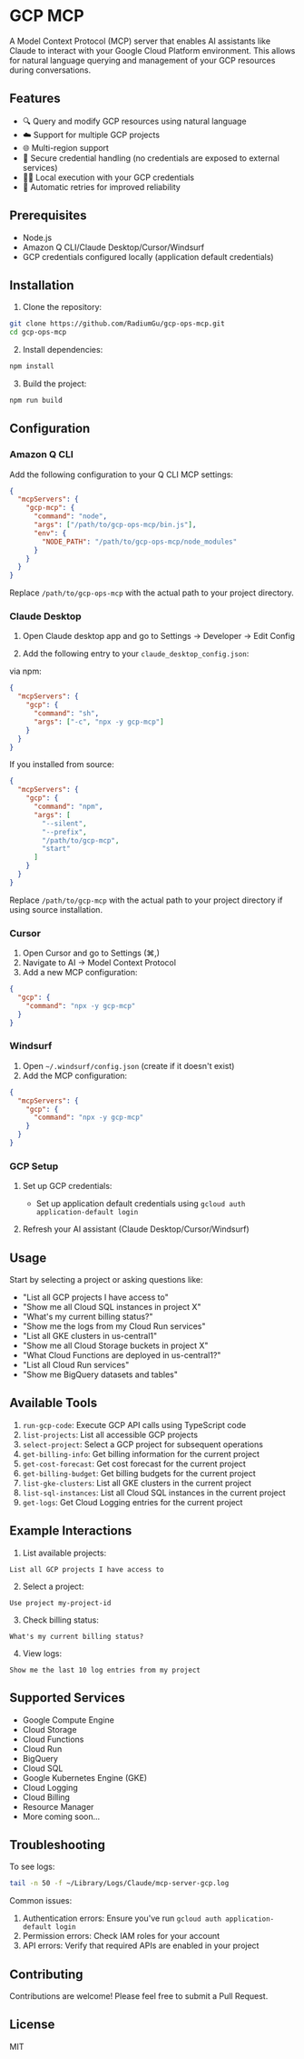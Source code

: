 # GCP MCP

A Model Context Protocol (MCP) server that enables AI assistants like Claude to interact with your Google Cloud Platform environment. This allows for natural language querying and management of your GCP resources during conversations.


## Features

* 🔍 Query and modify GCP resources using natural language
* ☁️ Support for multiple GCP projects
* 🌐 Multi-region support
* 🔐 Secure credential handling (no credentials are exposed to external services)
* 🏃‍♂️ Local execution with your GCP credentials
* 🔄 Automatic retries for improved reliability

## Prerequisites

* Node.js
* Amazon Q CLI/Claude Desktop/Cursor/Windsurf
* GCP credentials configured locally (application default credentials)

## Installation

1. Clone the repository:
```bash
git clone https://github.com/RadiumGu/gcp-ops-mcp.git
cd gcp-ops-mcp
```

2. Install dependencies:
```bash
npm install
```

3. Build the project:
```bash
npm run build
```

## Configuration

### Amazon Q CLI

Add the following configuration to your Q CLI MCP settings:

```json
{
  "mcpServers": {
    "gcp-mcp": {
      "command": "node",
      "args": ["/path/to/gcp-ops-mcp/bin.js"],
      "env": {
        "NODE_PATH": "/path/to/gcp-ops-mcp/node_modules"
      }
    }
  }
}
```

Replace `/path/to/gcp-ops-mcp` with the actual path to your project directory.

### Claude Desktop

1. Open Claude desktop app and go to Settings -> Developer -> Edit Config

2. Add the following entry to your `claude_desktop_config.json`:

via npm:
```json
{
  "mcpServers": {
    "gcp": {
      "command": "sh",
      "args": ["-c", "npx -y gcp-mcp"]
    }
  }
}
```

If you installed from source:
```json
{
  "mcpServers": {
    "gcp": {
      "command": "npm",
      "args": [
        "--silent",
        "--prefix",
        "/path/to/gcp-mcp",
        "start"
      ]
    }
  }
}
```

Replace `/path/to/gcp-mcp` with the actual path to your project directory if using source installation.

### Cursor

1. Open Cursor and go to Settings (⌘,)
2. Navigate to AI -> Model Context Protocol
3. Add a new MCP configuration:
```json
{
  "gcp": {
    "command": "npx -y gcp-mcp"
  }
}
```

### Windsurf

1. Open `~/.windsurf/config.json` (create if it doesn't exist)
2. Add the MCP configuration:
```json
{
  "mcpServers": {
    "gcp": {
      "command": "npx -y gcp-mcp"
    }
  }
}
```

### GCP Setup

1. Set up GCP credentials:
   - Set up application default credentials using `gcloud auth application-default login`

2. Refresh your AI assistant (Claude Desktop/Cursor/Windsurf)

## Usage

Start by selecting a project or asking questions like:
* "List all GCP projects I have access to"
* "Show me all Cloud SQL instances in project X"
* "What's my current billing status?"
* "Show me the logs from my Cloud Run services"
* "List all GKE clusters in us-central1"
* "Show me all Cloud Storage buckets in project X"
* "What Cloud Functions are deployed in us-central1?"
* "List all Cloud Run services"
* "Show me BigQuery datasets and tables"

## Available Tools

1. `run-gcp-code`: Execute GCP API calls using TypeScript code
2. `list-projects`: List all accessible GCP projects
3. `select-project`: Select a GCP project for subsequent operations
4. `get-billing-info`: Get billing information for the current project
5. `get-cost-forecast`: Get cost forecast for the current project
6. `get-billing-budget`: Get billing budgets for the current project
7. `list-gke-clusters`: List all GKE clusters in the current project
8. `list-sql-instances`: List all Cloud SQL instances in the current project
9. `get-logs`: Get Cloud Logging entries for the current project

## Example Interactions

1. List available projects:
```
List all GCP projects I have access to
```

2. Select a project:
```
Use project my-project-id
```

3. Check billing status:
```
What's my current billing status?
```

4. View logs:
```
Show me the last 10 log entries from my project
```

## Supported Services

* Google Compute Engine
* Cloud Storage
* Cloud Functions
* Cloud Run
* BigQuery
* Cloud SQL
* Google Kubernetes Engine (GKE)
* Cloud Logging
* Cloud Billing
* Resource Manager
* More coming soon...

## Troubleshooting

To see logs:
```bash
tail -n 50 -f ~/Library/Logs/Claude/mcp-server-gcp.log
```

Common issues:
1. Authentication errors: Ensure you've run `gcloud auth application-default login`
2. Permission errors: Check IAM roles for your account
3. API errors: Verify that required APIs are enabled in your project

## Contributing

Contributions are welcome! Please feel free to submit a Pull Request. 

## License

MIT 